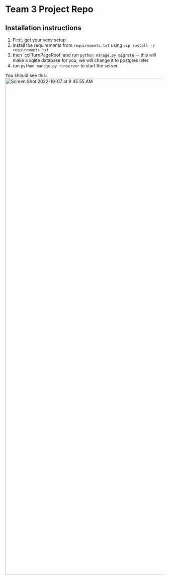 # Team 3 Project Repo
## Installation instructions
1. First, get your venv setup
2. Install the requirements from `requirements.txt` using `pip install -r requirements.txt`
3. then 'cd TurnPageRoot' and run `python manage.py migrate` -- this will make a sqlite database for you, we will change it to postgres later
4. run `python manage.py runserver` to start the server


You should see this: 
<img width="1580" alt="Screen Shot 2022-10-07 at 9 45 55 AM" src="https://user-images.githubusercontent.com/33405530/194568461-e21f9021-fc33-449d-88b5-d91aa4b1a44f.png">
